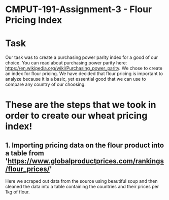 # CMPUT-191-Assignment-3 - Flour Pricing Index

# Task
Our task was to create a purchasing power parity index for a good of our choice. You can read about purchasing power parity here: https://en.wikipedia.org/wiki/Purchasing_power_parity. We chose to create an index for flour pricing. We have decided that flour pricing is important to analyze because it is a basic, yet essential good that we can use to compare any country of our choosing. 

# These are the steps that we took in order to create our wheat pricing index!

## 1. Importing pricing data on the flour product into a table from 'https://www.globalproductprices.com/rankings/flour_prices/'
Here we scraped out data from the source using beautiful soup and then cleaned the data into a table containing the countries and their prices per 1kg of flour.

